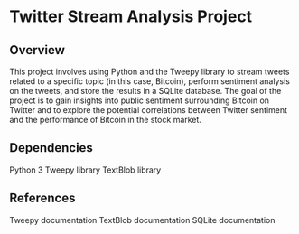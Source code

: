 # Twitter Stream Analysis Project
## Overview
This project involves using Python and the Tweepy library to stream tweets related to a specific topic (in this case, Bitcoin), perform sentiment analysis on the tweets, and store the results in a SQLite database. The goal of the project is to gain insights into public sentiment surrounding Bitcoin on Twitter and to explore the potential correlations between Twitter sentiment and the performance of Bitcoin in the stock market.

## Dependencies
Python 3
Tweepy library
TextBlob library

## References
Tweepy documentation
TextBlob documentation
SQLite documentation
